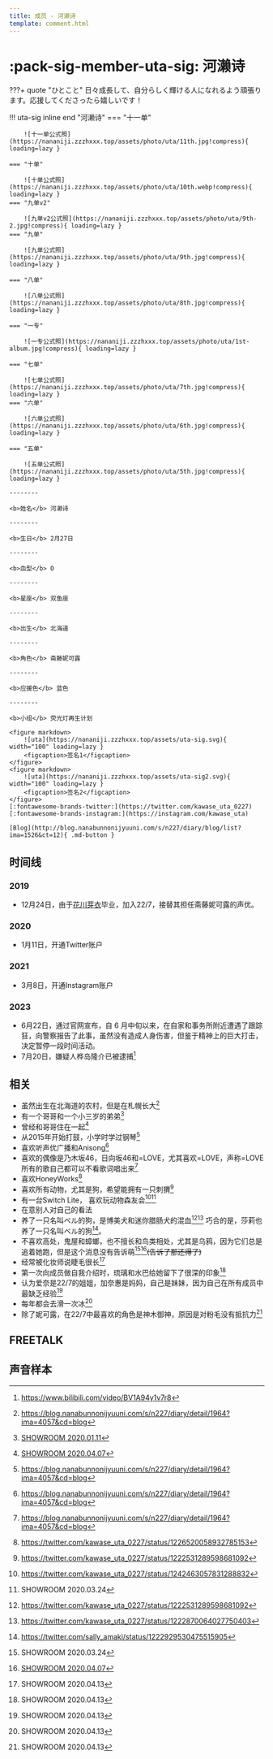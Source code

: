 ```yaml
---
title: 成员 - 河濑诗
template: comment.html
---
```


# :pack-sig-member-uta-sig: 河濑诗

???+ quote "ひとこと"
    日々成長して、自分らしく輝ける人になれるよう頑張ります。応援してくださったら嬉しいです！

!!! uta-sig inline end "河濑诗"
    === "十一单"

        ![十一单公式照](https://nananiji.zzzhxxx.top/assets/photo/uta/11th.jpg!compress){ loading=lazy }

    === "十单"

        ![十单公式照](https://nananiji.zzzhxxx.top/assets/photo/uta/10th.webp!compress){ loading=lazy }
    === "九单v2"

        ![九单v2公式照](https://nananiji.zzzhxxx.top/assets/photo/uta/9th-2.jpg!compress){ loading=lazy }
    === "九单"

        ![九单公式照](https://nananiji.zzzhxxx.top/assets/photo/uta/9th.jpg!compress){ loading=lazy }

    === "八单"

        ![八单公式照](https://nananiji.zzzhxxx.top/assets/photo/uta/8th.jpg!compress){ loading=lazy }

    === "一专"

        ![一专公式照](https://nananiji.zzzhxxx.top/assets/photo/uta/1st-album.jpg!compress){ loading=lazy }

    === "七单"

        ![七单公式照](https://nananiji.zzzhxxx.top/assets/photo/uta/7th.jpg!compress){ loading=lazy }
    === "六单"

        ![六单公式照](https://nananiji.zzzhxxx.top/assets/photo/uta/6th.jpg!compress){ loading=lazy }

    === "五单"

        ![五单公式照](https://nananiji.zzzhxxx.top/assets/photo/uta/5th.jpg!compress){ loading=lazy }

    --------

    <b>姓名</b> 河濑诗

    --------

    <b>生日</b> 2月27日

    --------

    <b>血型</b> O   

    --------

    <b>星座</b> 双鱼座

    --------

    <b>出生</b> 北海道

    --------

    <b>角色</b> 斋藤妮可露

    --------

    <b>应援色</b> 蓝色

    --------

    <b>小组</b> 荧光灯再生计划

    <figure markdown>
        ![uta](https://nananiji.zzzhxxx.top/assets/uta-sig.svg){ width="100" loading=lazy }
        <figcaption>签名1</figcaption>
    </figure>
    <figure markdown>
        ![uta](https://nananiji.zzzhxxx.top/assets/uta-sig2.svg){ width="100" loading=lazy }
        <figcaption>签名2</figcaption>
    </figure>
    [:fontawesome-brands-twitter:](https://twitter.com/kawase_uta_0227) [:fontawesome-brands-instagram:](https://instagram.com/kawase_uta)
    
    [Blog](http://blog.nanabunnonijyuuni.com/s/n227/diary/blog/list?ima=1526&ct=12){ .md-button }

## 时间线

### 2019

- 12月24日，由于[花川芽衣](/member/mei)毕业，加入22/7，接替其担任斋藤妮可露的声优。

### 2020

- 1月11日，开通Twitter账户

### 2021 

- 3月8日，开通Instagram账户

### 2023

- 6月22日，通过官网宣布，自 6 月中旬以来，在自家和事务所附近遭遇了跟踪狂，向警察报告了此事，虽然没有造成人身伤害，但鉴于精神上的巨大打击，决定暂停一段时间活动。
- 7月20日，嫌疑人桦岛隆介已被逮捕[^1]

## 相关

- 虽然出生在北海道的农村，但是在札幌长大[^2]
- 有一个哥哥和一个小三岁的弟弟[^3]
- 曾经和哥哥住在一起[^4]
- 从2015年开始打鼓，小学时学过钢琴[^2]
- 喜欢听声优广播和Anisong[^2]   
- 喜欢的偶像是乃木坂46，日向坂46和=LOVE，尤其喜欢=LOVE，声称=LOVE所有的歌自己都可以不看歌词唱出来[^2]
- 喜欢HoneyWorks[^5]
- 喜欢所有动物，尤其是狗，希望能拥有一只刺猬[^6]
- 有一台Switch Lite， 喜欢玩动物森友会[^7][^10]
- 在意别人对自己的看法
- 养了一只名叫ベル的狗，是博美犬和迷你腊肠犬的混血[^6][^8] 巧合的是，莎莉也养了一只名叫ベル的狗[^9]。
- 不喜欢高处，鬼屋和蟑螂，也不擅长和鸟类相处，尤其是乌鸦，因为它们总是追着她跑，但是这个消息没有告诉萌[^10][^4]~~(告诉了那还得了)~~
- 经常被化妆师说睫毛很长[^11]
- 第一次向成员做自我介绍时，琉璃和水巴给她留下了很深的印象[^11]
- 认为爱奈是22/7的姐姐，加奈惠是妈妈，自己是妹妹，因为自己在所有成员中最缺乏经验[^11]
- 每年都会去滑一次冰[^11]
- 除了妮可露，在22/7中最喜欢的角色是神木御神，原因是对粉毛没有抵抗力[^11]

## FREETALK

<div class="artplayer-app"></div>


## 声音样本

<div id="aplayer"></div>

[^1]: https://www.bilibili.com/video/BV1A94y1v7r8
[^2]: https://blog.nanabunnonijyuuni.com/s/n227/diary/detail/1964?ima=4057&cd=blog
[^3]: [SHOWROOM 2020.01.11](https://www.bilibili.com/video/BV1YJ411n7AY)
[^4]: [SHOWROOM 2020.04.07](https://www.bilibili.com/video/BV1vK411T7kC)
[^5]: https://twitter.com/kawase_uta_0227/status/1226520058932785153
[^6]: https://twitter.com/kawase_uta_0227/status/1222531289598681092
[^7]: https://twitter.com/kawase_uta_0227/status/1242463057831288832
[^8]: https://twitter.com/kawase_uta_0227/status/1222870064027750403
[^9]: https://twitter.com/sally_amaki/status/1222929530475515905
[^10]: SHOWROOM 2020.03.24
[^11]: SHOWROOM 2020.04.13

<script src="https://cdn.jsdelivr.net/npm/artplayer/dist/artplayer.js"></script>
<script src="https://nananiji.zzzhxxx.top/js/aplayer.min.js"></script>

<script>
var art = new Artplayer({
    container: '.artplayer-app',
    url: 'https://res.227wiki.eu.org/video/freetalk/uta.mp4',
	volume: 0.5,
    isLive: false,
    muted: false,
    autoplay: false,
    pip: true,
    autoSize: true,
    autoMini: true,
    setting: true,
    flip: true,
    playbackRate: true,
    aspectRatio: true,
    fullscreen: true,
    fullscreenWeb: true,
    subtitleOffset: true,
    miniProgressBar: true,
    mutex: true,
    backdrop: true,
    playsInline: true,
    autoPlayback: false,
    airplay: true,
	theme: '#23ade5',
	contextmenu: [
        {
            html: '22/7 WiKi',
            click: function (contextmenu) {
                console.info('22/7 WiKi');
                contextmenu.show = true;
            },
        },
    ],
});

const ap = new APlayer({
    container: document.getElementById('aplayer'),
    audio: [{
        name: '台词1',
        artist: '河瀬詩',
        url: 'https://res.227wiki.eu.org/audio/voicesample/uta/1.mp4',
        cover: 'https://nananiji.zzzhxxx.top/assets/photo/avatar/uta.jpg'
        },
        {
            name: '台词2',
            artist: '河瀬詩',
            url: 'https://res.227wiki.eu.org/audio/voicesample/uta/2.mp4',
            cover: 'https://nananiji.zzzhxxx.top/assets/photo/avatar/uta.jpg'
        },
        {
            name: '台词3',
            artist: '河瀬詩',
            url: 'https://res.227wiki.eu.org/audio/voicesample/uta/3.mp4',
            cover: 'https://nananiji.zzzhxxx.top/assets/photo/avatar/uta.jpg'
        }]
});
    </script>